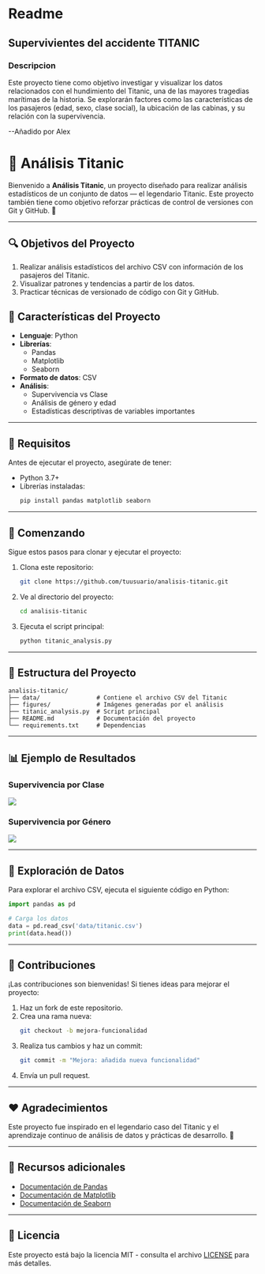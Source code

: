  # Readme

 ## Supervivientes del accidente TITANIC

### Descripcion 
 Este proyecto tiene como objetivo investigar y visualizar los datos relacionados con el hundimiento del Titanic, una de las mayores tragedias marítimas de la historia. Se explorarán factores como las características de los pasajeros (edad, sexo, clase social), la ubicación de las cabinas, y su relación con la supervivencia.

--Añadido por Alex

# 🌌 Análisis Titanic

Bienvenido a **Análisis Titanic**, un proyecto diseñado para realizar análisis estadísticos de un conjunto de datos — el legendario Titanic. Este proyecto también tiene como objetivo reforzar prácticas de control de versiones con Git y GitHub. 🚀

---

## 🔍 Objetivos del Proyecto

1. Realizar análisis estadísticos del archivo CSV con información de los pasajeros del Titanic.
2. Visualizar patrones y tendencias a partir de los datos.
3. Practicar técnicas de versionado de código con Git y GitHub.

## 🔮 Características del Proyecto

- **Lenguaje**: Python
- **Librerías**: 
  - Pandas 
  - Matplotlib 
  - Seaborn
- **Formato de datos**: CSV
- **Análisis**:
  - Supervivencia vs Clase
  - Análisis de género y edad
  - Estadísticas descriptivas de variables importantes

---

## 🔧 Requisitos

Antes de ejecutar el proyecto, asegúrate de tener:

- Python 3.7+
- Librerías instaladas: 
  ```bash
  pip install pandas matplotlib seaborn
  ```

---

## 🚀 Comenzando

Sigue estos pasos para clonar y ejecutar el proyecto:

1. Clona este repositorio:
   ```bash
   git clone https://github.com/tuusuario/analisis-titanic.git
   ```

2. Ve al directorio del proyecto:
   ```bash
   cd analisis-titanic
   ```

3. Ejecuta el script principal:
   ```bash
   python titanic_analysis.py
   ```

---

## 🔢 Estructura del Proyecto

```plaintext
analisis-titanic/
├── data/                # Contiene el archivo CSV del Titanic
├── figures/             # Imágenes generadas por el análisis
├── titanic_analysis.py  # Script principal
├── README.md            # Documentación del proyecto
└── requirements.txt     # Dependencias
```

---

## 📊 Ejemplo de Resultados

### Supervivencia por Clase

![](https://via.placeholder.com/600x300?text=Grafico+1)

### Supervivencia por Género

![](https://via.placeholder.com/600x300?text=Grafico+2)

---

## 🔎 Exploración de Datos

Para explorar el archivo CSV, ejecuta el siguiente código en Python:

```python
import pandas as pd

# Carga los datos
data = pd.read_csv('data/titanic.csv')
print(data.head())
```

---

## 🔧 Contribuciones

¡Las contribuciones son bienvenidas! Si tienes ideas para mejorar el proyecto:

1. Haz un fork de este repositorio.
2. Crea una rama nueva:
   ```bash
   git checkout -b mejora-funcionalidad
   ```
3. Realiza tus cambios y haz un commit:
   ```bash
   git commit -m "Mejora: añadida nueva funcionalidad"
   ```
4. Envía un pull request.

---

## ❤️ Agradecimientos

Este proyecto fue inspirado en el legendario caso del Titanic y el aprendizaje continuo de análisis de datos y prácticas de desarrollo. 🌌

---

## 🔧 Recursos adicionales

- [Documentación de Pandas](https://pandas.pydata.org/)
- [Documentación de Matplotlib](https://matplotlib.org/)
- [Documentación de Seaborn](https://seaborn.pydata.org/)

---

## 🎨 Licencia

Este proyecto está bajo la licencia MIT - consulta el archivo [LICENSE](LICENSE) para más detalles.
